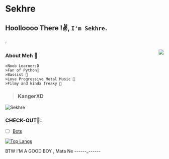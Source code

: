 # Sekhre
## Hoolloooo There !✌️, `I'm Sekhre`.  
:


<img align=right src='https://github.githubassets.com/images/mona-whisper.gif'/>


### About Meh 🙂
```
>Noob Learner:D
>Fan of Python🐍
>Bassist 🎸
>Love Progressive Metal Music 🤘
>Filmy and kinda freaky 🤪
```
>### KangerXD

<img src="https://komarev.com/ghpvc/?username=Sekhre" alt="Sekhre" />

### CHECK-OUT🙂:

- [ ] [Bots](https://github.com/Sekhre/)


[![Top Langs](https://github-readme-stats.vercel.app/api/top-langs/?username=Sekhre&hide=dockerfile&theme=dark)](https://github.com/Sekhre)


BTW I'M A GOOD BOY , Mata Ne   ------_------
